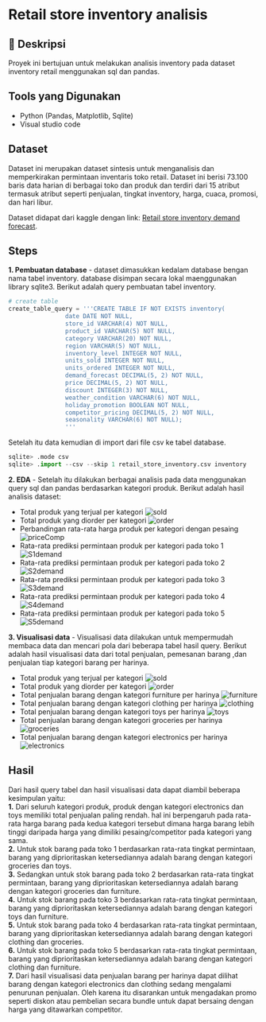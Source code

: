 # Retail store inventory analisis

## 📌 Deskripsi  
Proyek ini bertujuan untuk melakukan analisis inventory pada dataset inventory retail menggunakan sql dan pandas.  

## Tools yang Digunakan  
- Python (Pandas, Matplotlib, Sqlite)  
- Visual studio code

## Dataset  
Dataset ini merupakan dataset sintesis untuk menganalisis dan memperkirakan permintaan inventaris toko retail. Dataset ini berisi 73.100 baris data harian di berbagai toko dan produk dan terdiri dari 15 atribut termasuk atribut seperti penjualan, tingkat inventory, harga, cuaca, promosi, dan hari libur.

Dataset didapat dari kaggle dengan link: [Retail store inventory demand forecast](https://www.kaggle.com/datasets/anirudhchauhan/retail-store-inventory-forecasting-dataset).  

## Steps
**1. Pembuatan database** -  dataset dimasukkan kedalam database bengan nama tabel inventory. database disimpan secara lokal maenggunakan library sqlite3. Berikut adalah query pembuatan tabel inventory.
```python
# create table
create_table_query = '''CREATE TABLE IF NOT EXISTS inventory(
                date DATE NOT NULL,
                store_id VARCHAR(4) NOT NULL,
                product_id VARCHAR(5) NOT NULL,
                category VARCHAR(20) NOT NULL,
                region VARCHAR(5) NOT NULL,
                inventory_level INTEGER NOT NULL,
                units_sold INTEGER NOT NULL,
                units_ordered INTEGER NOT NULL,
                demand_forecast DECIMAL(5, 2) NOT NULL,
                price DECIMAL(5, 2) NOT NULL,
                discount INTEGER(3) NOT NULL,
                weather_condition VARCHAR(6) NOT NULL,
                holiday_promotion BOOLEAN NOT NULL,
                competitor_pricing DECIMAL(5, 2) NOT NULL,
                seasonality VARCHAR(6) NOT NULL);
                '''
```
Setelah itu data kemudian di import dari file csv ke tabel database.
```python
sqlite> .mode csv
sqlite> .import --csv --skip 1 retail_store_inventory.csv inventory
```

**2. EDA** -  Setelah itu dilakukan berbagai analisis pada data menggunakan query sql dan pandas berdasarkan kategori produk. Berikut adalah hasil analisis dataset:
* Total produk yang terjual per kategori
![sold](https://github.com/user-attachments/assets/9dddfd1e-21c2-4985-8111-0781dbf50a88)
* Total produk yang diorder per kategori
![order](https://github.com/user-attachments/assets/bff06e2c-c9d1-400e-bb5b-19fc5546352c)
* Perbandingan rata-rata harga produk per kategori dengan pesaing
![priceComp](https://github.com/user-attachments/assets/9b617e83-4ffe-4d1d-9377-0c39831537c6)
* Rata-rata prediksi permintaan produk per kategori pada toko 1
![S1demand](https://github.com/user-attachments/assets/d5a704db-885a-418a-b17d-9f3f9387a6c6)
* Rata-rata prediksi permintaan produk per kategori pada toko 2
![S2demand](https://github.com/user-attachments/assets/ae6077a7-5051-4ed6-848c-bc03d9921dee)
* Rata-rata prediksi permintaan produk per kategori pada toko 3
![S3demand](https://github.com/user-attachments/assets/cb578bff-70ce-498a-a054-8451f28d20cd)
* Rata-rata prediksi permintaan produk per kategori pada toko 4
![S4demand](https://github.com/user-attachments/assets/081a3760-ba4a-44ba-a883-87d5808c1c65)
* Rata-rata prediksi permintaan produk per kategori pada toko 5
![S5demand](https://github.com/user-attachments/assets/016e731f-e634-4f07-a140-0f7026546237)

**3. Visualisasi data** - Visualisasi data dilakukan untuk mempermudah membaca data dan mencari pola dari beberapa tabel hasil query. Berikut adalah hasil visualisasi data dari total penjualan, pemesanan barang ,dan penjualan tiap kategori barang per harinya.
* Total produk yang terjual per kategori
![sold](https://github.com/user-attachments/assets/ad008183-4bdb-4d1f-b036-cca4ac0ee83e)
* Total produk yang diorder per kategori
![order](https://github.com/user-attachments/assets/f65753f5-cf26-4f2d-a12f-dfb96a5f6f82)
* Total penjualan barang dengan kategori furniture per harinya
![furniture](https://github.com/user-attachments/assets/42762576-2a62-4120-bb2b-c8d401aea0f8)
* Total penjualan barang dengan kategori clothing per harinya
![clothing](https://github.com/user-attachments/assets/8e6e7fd6-c7a3-41a2-a838-7ded079071a2)
* Total penjualan barang dengan kategori toys per harinya
![toys](https://github.com/user-attachments/assets/f6810727-6d6b-4094-b41a-4564bce5897e)
* Total penjualan barang dengan kategori groceries per harinya
![groceries](https://github.com/user-attachments/assets/1e6bf6cb-2217-48f1-a649-88b34ffb293b)
* Total penjualan barang dengan kategori electronics per harinya
![electronics](https://github.com/user-attachments/assets/6d0fe888-a4e0-4ef2-97e1-66ae33ea8fef)

## Hasil  
Dari hasil query tabel dan hasil visualisasi data dapat diambil beberapa kesimpulan yaitu:  
**1.** Dari seluruh kategori produk, produk dengan kategori electronics dan toys memiliki total penjualan paling rendah. hal ini berpengaruh pada rata-rata harga barang pada kedua  kategori tersebut dimana harga barang lebih tinggi daripada harga yang dimiliki pesaing/competitor pada kategori yang sama.  
**2.** Untuk stok barang pada toko 1 berdasarkan rata-rata tingkat permintaan, barang yang diprioritaskan ketersediannya adalah barang dengan kategori groceries dan toys.   
**3.** Sedangkan untuk stok barang pada toko 2 berdasarkan rata-rata tingkat permintaan, barang yang diprioritaskan ketersediannya adalah barang dengan kategori groceries dan furniture.  
**4.** Untuk stok barang pada toko 3 berdasarkan rata-rata tingkat permintaan, barang yang diprioritaskan ketersediannya adalah barang dengan kategori toys dan furniture.  
**5.** Untuk stok barang pada toko 4 berdasarkan rata-rata tingkat permintaan, barang yang diprioritaskan ketersediannya adalah barang dengan kategori clothing dan groceries.  
**6.** Untuk stok barang pada toko 5 berdasarkan rata-rata tingkat permintaan, barang yang diprioritaskan ketersediannya adalah barang dengan kategori clothing dan furniture.  
**7.** Dari hasil visualisasi data penjualan barang per harinya dapat dilihat barang dengan kategori electronics dan clothing sedang mengalami penurunan penjualan. Oleh karena itu disarankan untuk mengadakan promo seperti diskon atau pembelian secara bundle untuk dapat bersaing dengan harga yang ditawarkan competitor.  

  